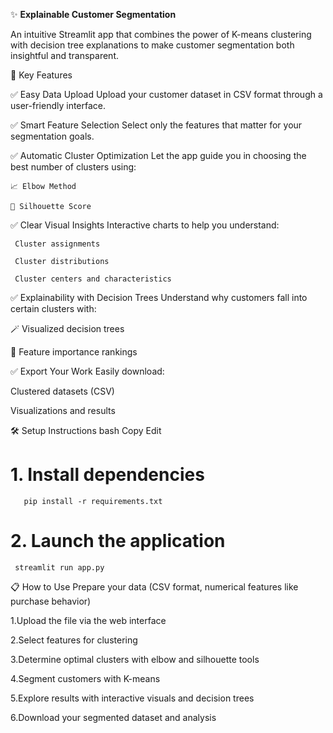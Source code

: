 ✨ **Explainable Customer Segmentation**

An intuitive Streamlit app that combines the power of K-means clustering with decision tree explanations to make customer segmentation both insightful and transparent.

🚀 Key Features


✅ Easy Data Upload
Upload your customer dataset in CSV format through a user-friendly interface.

✅ Smart Feature Selection
Select only the features that matter for your segmentation goals.

✅ Automatic Cluster Optimization
Let the app guide you in choosing the best number of clusters using:

    📈 Elbow Method
 
    🧠 Silhouette Score

✅ Clear Visual Insights
Interactive charts to help you understand:

     Cluster assignments

     Cluster distributions

     Cluster centers and characteristics

✅ Explainability with Decision Trees
Understand why customers fall into certain clusters with:

 🪄 Visualized decision trees

 🌟 Feature importance rankings

✅ Export Your Work
Easily download:

Clustered datasets (CSV)

Visualizations and results

🛠️ Setup Instructions
bash
Copy
Edit
# 1. Install dependencies
       pip install -r requirements.txt

# 2. Launch the application
     streamlit run app.py
     
📋 How to Use
Prepare your data (CSV format, numerical features like purchase behavior)

1.Upload the file via the web interface

2.Select features for clustering

3.Determine optimal clusters with elbow and silhouette tools

4.Segment customers with K-means

5.Explore results with interactive visuals and decision trees

6.Download your segmented dataset and analysis

